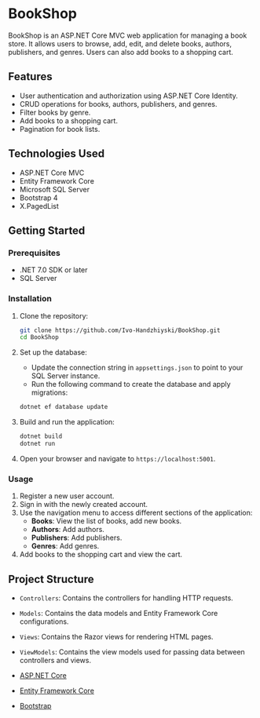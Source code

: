 # BookShop

BookShop is an ASP.NET Core MVC web application for managing a book store. It allows users to browse, add, edit, and delete books, authors, publishers, and genres. Users can also add books to a shopping cart.

## Features

- User authentication and authorization using ASP.NET Core Identity.
- CRUD operations for books, authors, publishers, and genres.
- Filter books by genre.
- Add books to a shopping cart.
- Pagination for book lists.

## Technologies Used

- ASP.NET Core MVC
- Entity Framework Core
- Microsoft SQL Server
- Bootstrap 4
- X.PagedList

## Getting Started

### Prerequisites

- .NET 7.0 SDK or later
- SQL Server

### Installation

1. Clone the repository:

    ```bash
    git clone https://github.com/Ivo-Handzhiyski/BookShop.git
    cd BookShop
    ```

2. Set up the database:

    - Update the connection string in `appsettings.json` to point to your SQL Server instance.
    - Run the following command to create the database and apply migrations:

    ```bash
    dotnet ef database update
    ```

3. Build and run the application:

    ```bash
    dotnet build
    dotnet run
    ```

4. Open your browser and navigate to `https://localhost:5001`.

### Usage

1. Register a new user account.
2. Sign in with the newly created account.
3. Use the navigation menu to access different sections of the application:
    - **Books**: View the list of books, add new books.
    - **Authors**: Add authors.
    - **Publishers**: Add publishers.
    - **Genres**: Add genres.
4. Add books to the shopping cart and view the cart.

## Project Structure

- `Controllers`: Contains the controllers for handling HTTP requests.
- `Models`: Contains the data models and Entity Framework Core configurations.
- `Views`: Contains the Razor views for rendering HTML pages.
- `ViewModels`: Contains the view models used for passing data between controllers and views.

- [ASP.NET Core](https://docs.microsoft.com/en-us/aspnet/core/)
- [Entity Framework Core](https://docs.microsoft.com/en-us/ef/core/)
- [Bootstrap](https://getbootstrap.com/)
